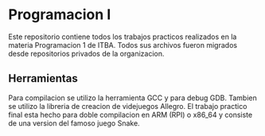 # Programacion I

Este repositorio contiene todos los trabajos practicos realizados en la materia Programacion 1 de ITBA.
Todos sus archivos fueron migrados desde repositorios privados de la organizacion.

## Herramientas

Para compilacion se utilizo la herramienta GCC y para debug GDB.
Tambien se utilizo la libreria de creacion de videjuegos Allegro.
El trabajo practico final esta hecho para doble compilacion en ARM (RPI) o x86_64 y consiste de una version del famoso juego Snake. 